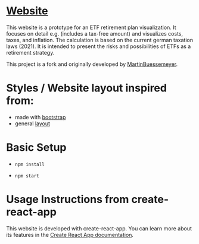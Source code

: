 # [Website](http://etf-vis.net)

This website is a prototype for an ETF retirement plan visualization. It focuses on detail e.g. (includes a tax-free amount) and visualizes costs, taxes, and inflation. The calculation is based on the current german taxation laws (2021). It is intended to present the risks and possibilities of ETFs as a retirement strategy.

This project is a fork and originally developed by [MartinBuessemeyer](https://github.com/MartinBuessemeyer/ETF-Pension-Plan-Visualization).

# Styles / Website layout inspired from:

-   made with [bootstrap](https://getbootstrap.com/)
-   general [layout](https://getbootstrap.com/docs/5.0/examples/dashboard/#)

# Basic Setup

-   `npm install`

-   `npm start`

# Usage Instructions from create-react-app

This website is developed with create-react-app.
You can learn more about its features in the [Create React App documentation](https://facebook.github.io/create-react-app/docs/getting-started).
